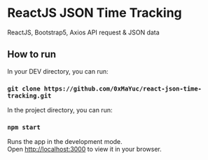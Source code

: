 # ReactJS JSON Time Tracking
ReactJS, Bootstrap5, Axios API request & JSON data

## How to run

In your DEV directory, you can run:

### `git clone https://github.com/0xMaYuc/react-json-time-tracking.git`

In the project directory, you can run:

### `npm start`

Runs the app in the development mode.\
Open [http://localhost:3000](http://localhost:3000) to view it in your browser.
